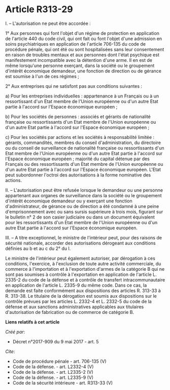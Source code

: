 # Article R313-29

I. – L'autorisation ne peut être accordée : 

1° Aux personnes qui font l'objet d'un régime de protection en application de l'article 440 du code civil, qui ont fait ou
font l'objet d'une admission en soins psychiatriques en application de l'article 706-135 du code de procédure pénale, qui ont
été ou sont hospitalisées sans leur consentement en raison de troubles mentaux et aux personnes dont l'état psychique est
manifestement incompatible avec la détention d'une arme. Il en est de même lorsqu'une personne exerçant, dans la société ou
le groupement d'intérêt économique demandeur, une fonction de direction ou de gérance est soumise à l'un de ces régimes ; 

2° Aux entreprises qui ne satisfont pas aux conditions suivantes : 

a) Pour les entreprises individuelles : appartenance à un Français ou à un ressortissant d'un Etat membre de l'Union
européenne ou d'un autre Etat partie à l'accord sur l'Espace économique européen ; 

b) Pour les sociétés de personnes : associés et gérants de nationalité française ou ressortissants d'un Etat membre de
l'Union européenne ou d'un autre Etat partie à l'accord sur l'Espace économique européen ; 

c) Pour les sociétés par actions et les sociétés à responsabilité limitée : gérants, commandités, membres du conseil
d'administration, du directoire ou du conseil de surveillance de nationalité française ou ressortissants d'un Etat membre de
l'Union européenne ou d'un autre Etat partie à l'accord sur l'Espace économique européen ; majorité du capital détenue par
des Français ou des ressortissants d'un Etat membre de l'Union européenne ou d'un autre Etat partie à l'accord sur l'Espace
économique européen. L'Etat peut subordonner l'octroi des autorisations à la forme nominative des actions. 

II. – L'autorisation peut être refusée lorsque le demandeur ou une personne appartenant aux organes de surveillance dans la
société ou le groupement d'intérêt économique demandeur ou y exerçant une fonction d'administrateur, de gérance ou de
direction a été condamné à une peine d'emprisonnement avec ou sans sursis supérieure à trois mois, figurant sur le bulletin
n° 2 de son casier judiciaire ou dans un document équivalent pour les ressortissants d'un Etat membre de l'Union européenne
ou d'un autre Etat partie à l'accord sur l'Espace économique européen. 

III. – A titre exceptionnel, le ministre de l'intérieur peut, pour des raisons de sécurité nationale, accorder des
autorisations dérogeant aux conditions définies au b et au c du 2° du I. 

Le ministre de l'intérieur peut également autoriser, par dérogation à ces conditions, l'exercice, à l'exclusion de toute
autre activité commerciale, du commerce à l'importation et à l'exportation d'armes de la catégorie B qui ne sont pas soumises
à contrôle à l'exportation en application de l'article L. 2335-2 du code de la défense et à contrôle de transfert
intracommunautaire en application de l'article L. 2335-9 du même code. Dans ce cas, la demande est faite conformément aux
dispositions des articles R. 313-33 à R. 313-38. Le titulaire de la dérogation est soumis aux dispositions sur le contrôle
prévues par les articles L. 2332-4 et L. 2332-5 du code de la défense et aux sanctions administratives applicables aux
titulaires d'autorisation de fabrication ou de commerce de catégorie B.

**Liens relatifs à cet article**

_Créé par_:

  - Décret n°2017-909 du 9 mai 2017 - art. 5

_Cite_:

  - Code de procédure pénale - art. 706-135 (V)
  - Code de la défense. - art. L2332-4 (V)
  - Code de la défense. - art. L2335-2 (V)
  - Code de la défense. - art. L2335-9 (V)
  - Code de la sécurité intérieure - art. R313-33 (V)
